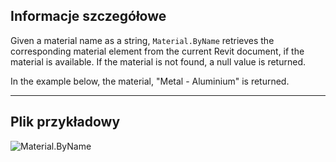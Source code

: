 ## Informacje szczegółowe
Given a material name as a string, `Material.ByName` retrieves the corresponding material element from the current Revit document, if the material is available. If the material is not found, a null value is returned.

In the example below, the material, "Metal - Aluminium" is returned.
___
## Plik przykładowy

![Material.ByName](./Revit.Elements.Material.ByName_img.jpg)
